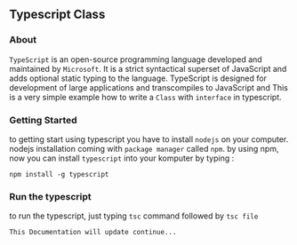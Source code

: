## Typescript Class

### About
```TypeScript``` is an open-source programming language developed and maintained by ```Microsoft```. It is a strict syntactical superset of JavaScript and adds optional static typing to the language. TypeScript is designed for development of large applications and transcompiles to JavaScript and This is a very simple example how to write a ```Class``` with ```interface``` in typescript.

### Getting Started
to getting start using typescript you have to install ```nodejs``` on your computer.
nodejs installation coming with ```package manager``` called ```npm```.
by using npm, now you can install ```typescript``` into your komputer by typing :

    npm install -g typescript

### Run the typescript
to run the typescript, just typing ```tsc``` command followed by ```tsc file```

```This Documentation will update continue...```